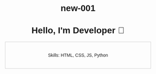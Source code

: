 # new-001    
<!DOCTYPE html>
<html>
<head>
  <title>My Portfolio</title>
  <style>
    body { font-family: Arial; text-align: center; }
    .card { padding: 20px; margin: 20px; border: 1px solid #ccc; }
  </style>
</head>
<body>
  <h1>Hello, I'm Developer 🚀</h1>
  <div class="card">
    <p>Skills: HTML, CSS, JS, Python</>
  </div>
</body>
</html>
